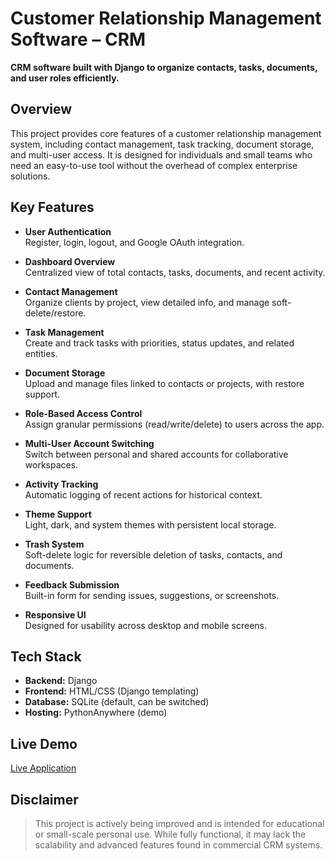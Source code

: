 # Customer Relationship Management Software – CRM

**CRM software built with Django to organize contacts, tasks, documents, and user roles efficiently.**

## Overview

This project provides core features of a customer relationship management system, including contact management, task tracking, document storage, and multi-user access. It is designed for individuals and small teams who need an easy-to-use tool without the overhead of complex enterprise solutions.

## Key Features

- **User Authentication**  
  Register, login, logout, and Google OAuth integration.

- **Dashboard Overview**  
  Centralized view of total contacts, tasks, documents, and recent activity.

- **Contact Management**  
  Organize clients by project, view detailed info, and manage soft-delete/restore.

- **Task Management**  
  Create and track tasks with priorities, status updates, and related entities.

- **Document Storage**  
  Upload and manage files linked to contacts or projects, with restore support.

- **Role-Based Access Control**  
  Assign granular permissions (read/write/delete) to users across the app.

- **Multi-User Account Switching**  
  Switch between personal and shared accounts for collaborative workspaces.

- **Activity Tracking**  
  Automatic logging of recent actions for historical context.

- **Theme Support**  
  Light, dark, and system themes with persistent local storage.

- **Trash System**  
  Soft-delete logic for reversible deletion of tasks, contacts, and documents.

- **Feedback Submission**  
  Built-in form for sending issues, suggestions, or screenshots.

- **Responsive UI**  
  Designed for usability across desktop and mobile screens.

## Tech Stack

- **Backend:** Django
- **Frontend:** HTML/CSS (Django templating)
- **Database:** SQLite (default, can be switched)
- **Hosting:** PythonAnywhere (demo)

## Live Demo

[Live Application](https://ctrlcrm.pythonanywhere.com)

## Disclaimer

> This project is actively being improved and is intended for educational or small-scale personal use. While fully functional, it may lack the scalability and advanced features found in commercial CRM systems.
